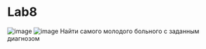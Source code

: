# Lab8
![image](https://user-images.githubusercontent.com/79037293/234255502-6e7b368e-b8d1-4cb8-acdf-b97e7f49212e.png)
![image](https://user-images.githubusercontent.com/79037293/234255560-e9d63a8c-2629-4f89-901c-8734ee48e9a4.png)
            Найти самого молодого больного с заданным диагнозом
